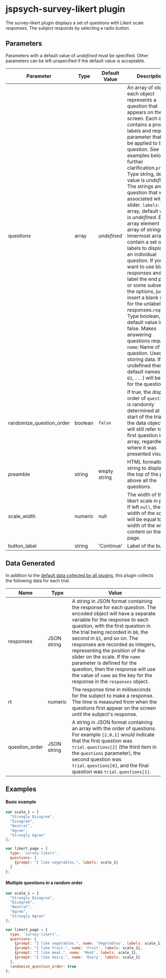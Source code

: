 # jspsych-survey-likert plugin

The survey-likert plugin displays a set of questions with Likert scale responses. The subject responds by selecting a radio button.

## Parameters

Parameters with a default value of *undefined* must be specified. Other parameters can be left unspecified if the default value is acceptable.

Parameter | Type | Default Value | Description
----------|------|---------------|------------
questions | array | *undefined* | An array of objects, each object represents a question that appears on the screen. Each object contains a prompt, labels and required parameter that will be applied to the question. See examples below for further clarification.`prompt`: Type string, default value is *undefined*. The strings are the question that will be associated with a slider. `labels`: Type array, default value is *undefined*. Each array element is an array of strings. The innermost arrays contain a set of labels to display for an individual question. If you want to use blank responses and only label the end points or some subset of the options, just insert a blank string for the unlabeled responses.`required`: Type boolean, default value is false. Makes answering questions required. `name`: Name of the question. Used for storing data. If left undefined then default names (`Q0`, `Q1`, `...`) will be used for the questions.
randomize_question_order | boolean | `false` | If true, the display order of `questions` is randomly determined at the start of the trial. In the data object, `Q0` will still refer to the first question in the array, regardless of where it was presented visually.
preamble | string | empty string | HTML formatted string to display at the top of the page above all the questions.
scale_width | numeric | null | The width of the likert scale in pixels. If left `null`, then the width of the scale will be equal to the width of the widest content on the page.
button_label | string |  'Continue' | Label of the button.

## Data Generated

In addition to the [default data collected by all plugins](overview#datacollectedbyplugins), this plugin collects the following data for each trial.

Name | Type | Value
-----|------|------
responses | JSON string | A string in JSON format containing the response for each question. The encoded object will have a separate variable for the response to each question, with the first question in the trial being recorded in `Q0`, the second in `Q1`, and so on. The responses are recorded as integers, representing the position of the slider on the scale. If the `name` parameter is defined for the question, then the response will use the value of `name` as the key for the response in the `responses` object.
rt | numeric | The response time in milliseconds for the subject to make a response. The time is measured from when the questions first appear on the screen until the subject's response.
question_order | JSON string | A string in JSON format containing an array with the order of questions. For example `[2,0,1]` would indicate that the first question was `trial.questions[2]` (the third item in the `questions` parameter), the second question was `trial.questions[0]`, and the final question was `trial.questions[1]`.

## Examples

#### Basic example

```javascript
var scale_1 = [
  "Strongly Disagree", 
  "Disagree", 
  "Neutral", 
  "Agree", 
  "Strongly Agree"
];

var likert_page = {
  type: 'survey-likert',
  questions: [
    {prompt: "I like vegetables.", labels: scale_1}
  ]
};
```

#### Multiple questions in a random order

```javascript
var scale_1 = [
  "Strongly Disagree", 
  "Disagree", 
  "Neutral", 
  "Agree", 
  "Strongly Agree"
];

var likert_page = {
  type: 'survey-likert',
  questions: [
    {prompt: "I like vegetables.", name: 'Vegetables', labels: scale_1},
    {prompt: "I like fruit.", name: 'Fruit', labels: scale_1},
    {prompt: "I like meat.", name: 'Meat', labels: scale_1},
    {prompt: "I like dairy.", name: 'Dairy', labels: scale_1}
  ],
  randomize_question_order: true
};
```
